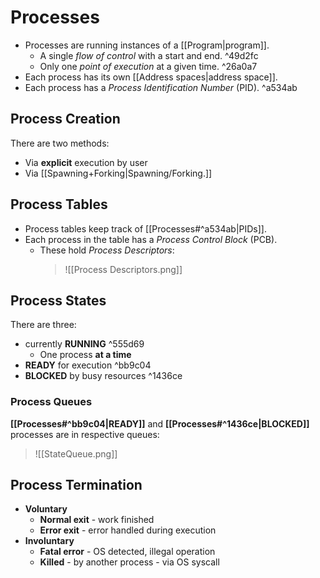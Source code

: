 # Processes

- Processes are running instances of a [[Program|program]].
	- A single *flow of control* with a start and end. ^49d2fc
	- Only one *point of execution* at a given time. ^26a0a7
- Each process has its own [[Address spaces|address space]].
- Each process has a *Process Identification Number* (PID). ^a534ab

## Process Creation

There are two methods:
- Via **explicit** execution by user
- Via [[Spawning+Forking|Spawning/Forking.]]

## Process Tables

- Process tables keep track of [[Processes#^a534ab|PIDs]].
- Each process in the table has a *Process Control Block* (PCB).
	- These hold *Process Descriptors*:
		> ![[Process Descriptors.png]]

## Process States

There are three:
- currently **RUNNING** ^555d69
	- One process **at a time**
- **READY** for execution ^bb9c04
- **BLOCKED** by busy resources ^1436ce

### Process Queues

**[[Processes#^bb9c04|READY]]** and **[[Processes#^1436ce|BLOCKED]]** processes are in respective queues:
>![[StateQueue.png]]

## Process Termination

- **Voluntary**
	- **Normal exit** - work finished
	- **Error exit** - error handled during execution
- **Involuntary**
	- **Fatal error** - OS detected, illegal operation
	- **Killed** - by another process - via OS syscall